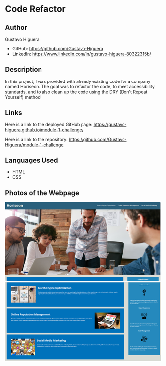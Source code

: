 # Code Refactor


## Author
Gustavo Higuera
* GitHub: https://github.com/Gustavo-Higuera
* LinkedIn: https://www.linkedin.com/in/gustavo-higuera-80322315b/


## Description

In this project, I was provided with already existing code for a company named Horiseon. The goal was to refactor the code, to meet accessibility standards, 
and to also clean up the code using the DRY (Don't Repeat Yourself) method.


## Links

Here is a link to the deployed GitHub page:
https://gustavo-higuera.github.io/module-1-challenge/

Here is a link to the repository:
https://github.com/Gustavo-Higuera/module-1-challenge


## Languages Used
- HTML
- CSS


## Photos of the Webpage

![screenshot 1](./assets/images/2022-06-19%20(2).png)
![screenshot 2](./assets/images/2022-06-19%20(3).png)
